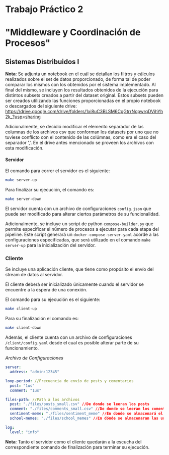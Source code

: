 # Trabajo Práctico 2 

# "Middleware y Coordinación de Procesos"

## Sistemas Distribuidos I

**Nota**: Se adjunta un notebook en el cuál se detallan los filtros y cálculos realizados sobre el set de datos proporcionado, de forma tal de poder comparar los mismos con los obtenidos por el sistema implementado. Al final del mismo, se incluyen los resultados obtenidos de la ejecución para distintos subsets creados a partir del dataset original. Estos subsets pueden ser creados utilizando las funciones proporcionadas en el propio notebook o descargados del siguiente drive: https://drive.google.com/drive/folders/1xi8uC3BLSM6CgGtrrNcpwrqDVihYh2k_?usp=sharing

Adicionalmente, se decidió modificar el elemento separador de las columnas de los archivos csv que conforman los datasets por uno que no tuviese conflicto con el contenido de las colúmnas, como era el caso del separador ','. En el drive antes mencionado se proveen los archivos con esta modificación.

#### Servidor

El comando para correr el servidor es el siguiente:


```bash
make server-up
```



Para finalizar su ejecución, el comando es:


```bash
make server-down
```



El servidor cuenta con un archivo de configuraciones `config.json` que puede ser modificado para alterar ciertos parámetros de su funcionalidad.

Adicionalmente, se incluye un script de python `compose-builder.py` que permite especificar el número de procesos a ejecutar para cada etapa del pipeline. Este script generará un `docker-compose-server.yaml` acorde a las configuraciones especificadas, que será utilizado en el comando `make server-up`  para la inicialización del servidor.



### Cliente

Se incluye una aplicación cliente, que tiene como propósito el envío del stream de datos al servidor. 

El cliente deberá ser inicializado únicamente cuando el servidor se encuentre a la espera de una conexión.

El comando para su ejecución es el siguiente:


```bash
make client-up
```

Para su finalización el comando es:


```bash
make client-down
```



Además, el cliente cuenta con un archivo de configuraciones `/client/config.yaml` desde el cual es posible alterar parte de su funcionamiento.



*Archivo de Configuraciones*

```yaml
server:
  address: "admin:12345"

loop-period: //Frecuencia de envío de posts y comentarios
  post: "1us"	
  comment: "1us"

files-path:	//Path a los archivos
  post: "./files/posts_small.csv" //De donde se leeran los posts
  comment: "./files/comments_small.csv" //De donde se leeran los comentarios
  sentiment-meme: "./files/sentiment_meme" //En donde se almacenará el meme descargado
  school-memes: "./files/school_memes" //En dónde se almacenaran las urls de memes escolares

log:
  level: "info"
```



**Nota**: Tanto el servidor como el cliente quedarán a la escucha del correspondiente comando de finalización para terminar su ejecución.

